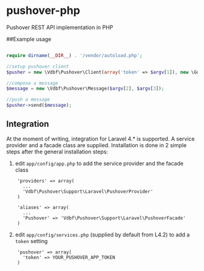 pushover-php
============

Pushover REST API implementation in PHP

##Example usage

```php

require dirname(__DIR__) . '/vendor/autoload.php';

//setup pushover client
$pusher = new \Vdbf\Pushover\Client(array('token' => $argv[1]), new \GuzzleHttp\Client());

//compose a message
$message = new \Vdbf\Pushover\Message($argv[2], $argv[3]);

//push a message
$pusher->send($message);

```

## Integration
At the moment of writing, integration for Laravel 4.* is supported. A service provider and a facade class are supplied. Installation is done in 2 simple steps after the general installation steps:

1. edit `app/config/app.php` to add the service provider and the facade class
```
    'providers' => array(
      ...
      'Vdbf\Pushover\Support\Laravel\PushoverProvider'
    )
    
    'aliases' => array(
      ...
      'Pushover' => 'Vdbf\Pushover\Support\Laravel\PushoverFacade'
    )
```
2. edit `app/config/services.php` (supplied by default from L4.2) to add a `token` setting
```
    'pushover' => array(
      'token' => YOUR_PUSHOVER_APP_TOKEN
    )
```

